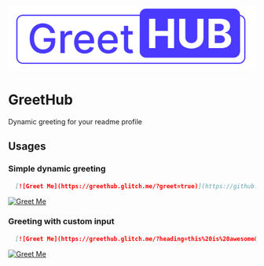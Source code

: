 ![Greethub Logo](greethub.png)  

# GreetHub

Dynamic greeting for your readme profile

## Usages

### Simple dynamic greeting

```md
  [![Greet Me](https://greethub.glitch.me/?greet=true)](https://github.com/Sandip124)  

```

[![Greet Me](https://greethub.glitch.me/?greet=true)](https://github.com/Sandip124)  

### Greeting with custom input

```md
  [![Greet Me](https://greethub.glitch.me/?heading=this%20is%20awesome&text=yes%20it%20is)](https://github.com/Sandip124)  

```

[![Greet Me](https://greethub.glitch.me/?heading=this%20is%20awesome&text=yes%20it%20is)](https://github.com/Sandip124)  

